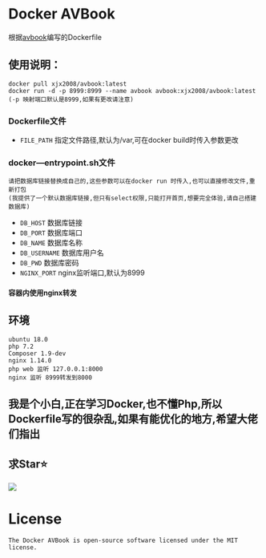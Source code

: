 # Docker AVBook
根据[avbook](https://github.com/guyueyingmu/avbook)编写的Dockerfile

## 使用说明：
    docker pull xjx2008/avbook:latest
    docker run -d -p 8999:8999 --name avbook avbook:xjx2008/avbook:latest (-p 映射端口默认是8999,如果有更改请注意)
### Dockerfile文件
* `FILE_PATH` 指定文件路径,默认为/var,可在docker build时传入参数更改
### docker—entrypoint.sh文件
    请把数据库链接替换成自己的,这些参数可以在docker run 时传入,也可以直接修改文件,重新打包
    (我提供了一个默认数据库链接,但只有select权限,只能打开首页,想要完全体验,请自己搭建数据库)
* `DB_HOST` 数据库链接
* `DB_PORT` 数据库端口
* `DB_NAME` 数据库名称
* `DB_USERNAME` 数据库用户名
* `DB_PWD` 数据库密码
* `NGINX_PORT` nginx监听端口,默认为8999
#### 容器内使用nginx转发
## 环境
    ubuntu 18.0
    php 7.2
    Composer 1.9-dev
    nginx 1.14.0
    php web 监听 127.0.0.1:8000
    nginx 监听 8999转发到8000
## 我是个小白,正在学习Docker,也不懂Php,所以Dockerfile写的很杂乱,如果有能优化的地方,希望大佬们指出
## 求Star⭐
![](http://i1.hoopchina.com.cn/hupuapp/bbs/72953558009175/thread_72953558009175_20190805114814_s_31983_o_w_440_h_440_37592.jpg?x-oss-process=image/resize,w_365/format,jpg)
# License
    The Docker AVBook is open-source software licensed under the MIT license.
